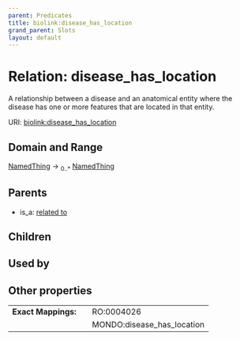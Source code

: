 ```yaml
---
parent: Predicates
title: biolink:disease_has_location
grand_parent: Slots
layout: default
---
```


# Relation: disease_has_location


A relationship between a disease and an anatomical entity where the disease has one or more features that are located in that entity.

URI: [biolink:disease_has_location](https://w3id.org/biolink/vocab/disease_has_location)

## Domain and Range

[NamedThing](NamedThing.md) ->  <sub>0..\*</sub> [NamedThing](NamedThing.md)

## Parents

 *  is_a: [related to](related_to.md)

## Children


## Used by


## Other properties

|  |  |  |
| --- | --- | --- |
| **Exact Mappings:** | | RO:0004026 |
|  | | MONDO:disease_has_location |

